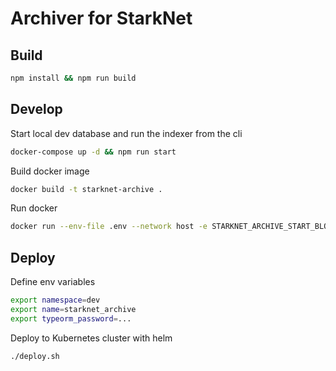 # Archiver for StarkNet

## Build
```bash
npm install && npm run build
```

## Develop
 
Start local dev database and run the indexer from the cli
```bash
docker-compose up -d && npm run start
```

Build docker image
```bash
docker build -t starknet-archive .
```

Run docker
```bash
docker run --env-file .env --network host -e STARKNET_ARCHIVE_START_BLOCK=100000 -e STARKNET_ARCHIVE_FINISH_BLOCK=100003 starknet-archive
```

## Deploy

Define env variables
```bash
export namespace=dev
export name=starknet_archive
export typeorm_password=... 
```

Deploy to Kubernetes cluster with helm
```bash
./deploy.sh
```
